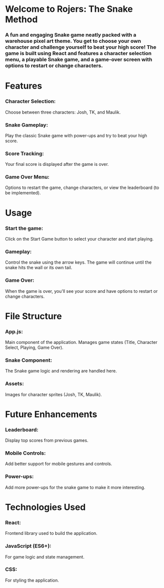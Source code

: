 <h1>Welcome to Rojers: The Snake Method </h1>
    <h3> A fun and engaging Snake game neatly packed with a warehouse pixel art theme. You get to choose your own character and challenge yourself to beat your high score! The game is built using React and features a character selection menu, a playable Snake game, and a game-over screen with options to restart or change characters.
    </h3>

<h1>Features</h1>
    <h3>Character Selection:</h3>
        <p>Choose between three characters: Josh, TK, and Maulik.</p> 
    <h3>Snake Gameplay:</h3>
        <p>Play the classic Snake game with power-ups and try to beat your high score.</p>
    <h3>Score Tracking:</h3>
        <p>Your final score is displayed after the game is over.</p>
    <h3>Game Over Menu:</h3> 
        <p>Options to restart the game, change characters, or view the leaderboard (to be implemented).</p>

<h1>Usage</h1>
    <h3>Start the game: </h3> 
        <p>Click on the Start Game button to select your character and start playing.</p>
    <h3>Gameplay: </h3> 
        <p>Control the snake using the arrow keys. The game will continue until the snake hits the wall or its own tail.</p>
    <h3>Game Over:</h3>  
        <p>When the game is over, you'll see your score and have options to restart or change characters.</p>

<h1>File Structure</h1>
<h3>App.js:</h3>  
    <p>Main component of the application. Manages game states (Title, Character Select, Playing, Game Over).</p>
<h3>Snake Component:</h3>  
    <p>The Snake game logic and rendering are handled here.</p>
<h3>Assets:</h3>  
    <p>Images for character sprites (Josh, TK, Maulik).</p>

<h1>Future Enhancements</h1>
    <h3>Leaderboard:</h3> 
        <p>Display top scores from previous games.</p>
    <h3>Mobile Controls: </h3> 
        <p>Add better support for mobile gestures and controls.</p>
    <h3>Power-ups:</h3> 
        <p>Add more power-ups for the snake game to make it more interesting.</p>

<h1>Technologies Used</h1>
    <h3>React:</h3>
        <p>Frontend library used to build the application.</p>
    <h3>JavaScript (ES6+):</h3>
        <p>For game logic and state management.</p>
    <h3>CSS:</h3>
        <p>For styling the application.</p>
